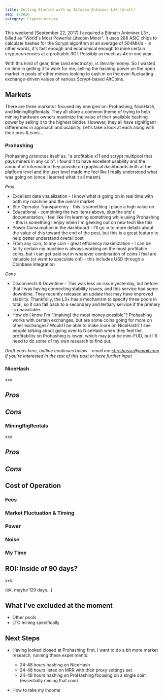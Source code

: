 ```yaml
---
title: Getting Started with my Bitmain Antminer L3+ [draft]
seq: 170926
category: Cryptocurrency
---
```


This weekend (September 22, 2017) I acquired a Bitmain Antminer L3+, billed as "World's Most Powerful
Litecoin Miner". It uses 288 ASIC chips to calculate hashes for the Scrypt algorithm at an average of 504MH/s - in other words, it's fast enough and economical enough to mine certain cryptocurrencies at a profitable ROI. Possibly as much as 4x in one year.

With this kind of gear, time (and electricity), is literally money. So I wasted no time in getting it to work for me, selling the hashing power on the open market in pools of other miners looking to cash in on the ever-fluctuating exchange-driven values of various Scrypt-based AltCoins.

## Markets

There are three markets I focused my energies on: Prohashing, NiceHash, and MiningRigRentals. They all share a common theme of trying to help mining hardware owners maximize the value of their available hashing power by selling it to the highest bidder. However, they all have signifigant differences in approach and usability. Let's take a look at each along with their pros & cons...

### Prohashing

Prohashing promotes itself as, "a profitable x11 and scrypt multipool that pays miners in any coin". I found it to have excellent usability and the amount of information they provide on graphical dashboards both at the platform level and the user level made me feel like I really understood what was going on (once I learned what it all meant).

*Pros*
  - Excellent data visualization - I know what is going on in real time with both my machine and the overall market
  - Site Operator Transparency - this is something I place a high value on
  - Educational - combining the two items above, plus the site's documentation, I feel like I'm learning something while using Prohashing - this is something I enjoy when I'm geeking out on new tech like this
  - Power Consumption in the dashboard - I'll go in to more details about the value of this toward the end of the post, but this is a great feature to help better understand overall cost
  - From any coin, to any coin - great efficiency maximization - I can be fairly certain my machine is always working on the most profitable coins, but I can get paid out in whatever combination of coins I feel are valuable (or want to speculate on!) - this includes USD through a Coinbase integration
  
*Cons*
  - Disconnects & Downtime - This was less an issue yesterday, but before that I was having connecting stability issues, and this service had some downtime. They recently released an update that may have improved stability. Thankfully, the L3+ has a mechanism to specify three pools in total, so it can fall back to a secondary and tertiary service if the primary is unavailable.
  - How do I know I'm "[making] the most money possible"? Prohashing works with certain exchanges, but are some coins going for more on other exchanges? Would I be able to make more on NiceHash? I see people talking about going over to NiceHash when they feel the profitability on Prohashing is lower, which may just be mini-FUD, but I'll need to do some of my own research to find out.

*Draft ends here, outline continues below - email me [chrisbusse@gmail.com](mailto://chrisbusse@gmail.com) if you're interested in the rest of this post or have further input*

### NiceHash

xxx

*Pros*
  - 

*Cons*
  -

### MiningRigRentals

xxx

*Pros*
  - 

*Cons*
  -

## Cost of Operation

### Fees


### Market Fluctuation & Timing


### Power


### Noise


### My Time


## ROI: Inside of 90 days?

xxx

(ok, maybe 120 days...)

## What I've excluded at the moment

  - Other pools
  - LTC mining specifically

## Next Steps

  - Having looked closed at Prohashing first, I want to do a bit more market research, running these experiments:
    - 24-48 hours hashing on NiceHash
    - 24-48 hours listed on MRR with their proxy settings set
    - 24-48 hours hashing on ProHashing focusing on a single coin (essentially mining that coin)

  - How to take my income

